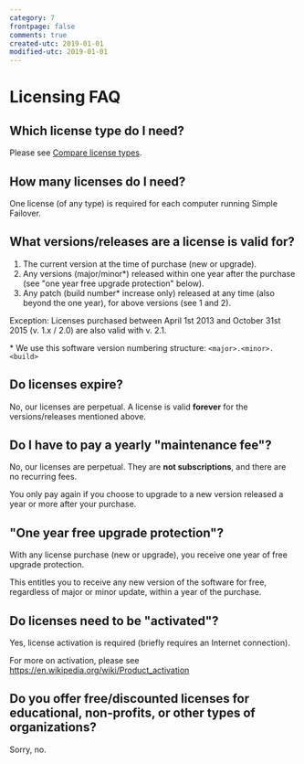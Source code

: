 ```yaml
---
category: 7
frontpage: false
comments: true
created-utc: 2019-01-01
modified-utc: 2019-01-01
---
```

# Licensing FAQ

## Which license type do I need?

Please see [Compare license types](https://simplefailover.com/compare).

## How many licenses do I need?

One license (of any type) is required for each computer running Simple Failover.

## What versions/releases are a license is valid for?

1) The current version at the time of purchase (new or upgrade).
2) Any versions (major/minor\*) released within one year after the purchase (see "one year free upgrade protection" below).
3) Any patch (build number\* increase only) released at any time (also beyond the one year), for above versions (see 1 and 2).

Exception: Licenses purchased between April 1st 2013 and October 31st 2015 (v. 1.x / 2.0) are also valid with v. 2.1.

\* We use this software version numbering structure:
`<major>.<minor>.<build>`

## Do licenses expire?

No, our licenses are perpetual. A license is valid **forever** for the versions/releases mentioned above.

## Do I have to pay a yearly "maintenance fee"?

No, our licenses are perpetual. They are **not subscriptions**, and there are no recurring fees. 

You only pay again if you choose to upgrade to a new version released a year or more after your purchase.

## "One year free upgrade protection"?

With any license purchase (new or upgrade), you receive one year of free upgrade protection.

This entitles you to receive any new version of the software for free, regardless of major or minor update, within a year of the purchase.

## Do licenses need to be "activated"?

Yes, license activation is required (briefly requires an Internet connection).

For more on activation, please see <https://en.wikipedia.org/wiki/Product_activation>

## Do you offer free/discounted licenses for educational, non-profits, or other types of organizations?

Sorry, no.